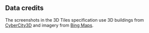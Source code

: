 ## Data credits

The screenshots in the 3D Tiles specification use 3D buildings from [CyberCity3D](http://www.cybercity3d.com/) and imagery from [Bing Maps](https://www.microsoft.com/maps/).
